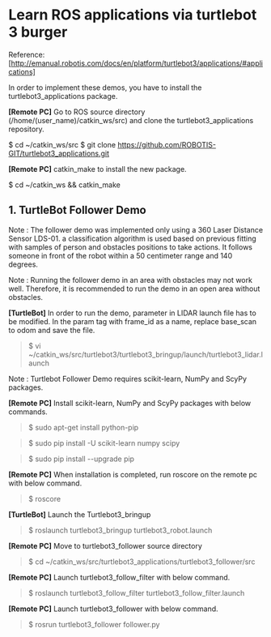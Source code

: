# Learn ROS applications via turtlebot 3 burger

Reference: [http://emanual.robotis.com/docs/en/platform/turtlebot3/applications/#applications] 

In order to implement these demos, you have to install the turtlebot3_applications package.

**[Remote PC]** Go to ROS source directory (/home/(user_name)/catkin_ws/src) and clone the turtlebot3_applications repository.

$ cd ~/catkin_ws/src
$ git clone https://github.com/ROBOTIS-GIT/turtlebot3_applications.git

**[Remote PC]** catkin_make to install the new package.

$ cd ~/catkin_ws && catkin_make



## 1. TurtleBot Follower Demo

Note : The follower demo was implemented only using a 360 Laser Distance Sensor LDS-01. a classification algorithm is used based on previous fitting with samples of person and obstacles positions to take actions. It follows someone in front of the robot within a 50 centimeter range and 140 degrees.

Note : Running the follower demo in an area with obstacles may not work well. Therefore, it is recommended to run the demo in an open area without obstacles.

**[TurtleBot]** In order to run the demo, parameter in LIDAR launch file has to be modified. In the param tag with frame_id as a name, replace base_scan to odom and save the file.

   >$ vi ~/catkin_ws/src/turtlebot3/turtlebot3_bringup/launch/turtlebot3_lidar.launch
   
   Note : Turtlebot Follower Demo requires scikit-learn, NumPy and ScyPy packages.
   
**[Remote PC]** Install scikit-learn, NumPy and ScyPy packages with below commands.

   >$ sudo apt-get install python-pip
   
   >$ sudo pip install -U scikit-learn numpy scipy
   
   >$ sudo pip install --upgrade pip
   
**[Remote PC]** When installation is completed, run roscore on the remote pc with below command.

   >$ roscore  
   
 **[TurtleBot]** Launch the Turtlebot3_bringup

   >$ roslaunch turtlebot3_bringup turtlebot3_robot.launch 
   
**[Remote PC]** Move to turtlebot3_follower source directory

   >$ cd ~/catkin_ws/src/turtlebot3_applications/turtlebot3_follower/src

**[Remote PC]** Launch turtlebot3_follow_filter with below command.

   >$ roslaunch turtlebot3_follow_filter turtlebot3_follow_filter.launch
   
**[Remote PC]** Launch turtlebot3_follower with below command.

   >$ rosrun turtlebot3_follower follower.py
   
   
